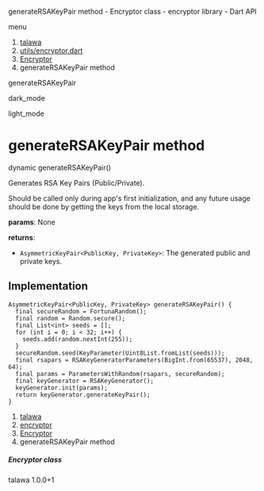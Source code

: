 




generateRSAKeyPair method - Encryptor class - encryptor library - Dart API







menu

1. [talawa](../../index.html)
2. [utils/encryptor.dart](../../file-___home_harshil_Desktop_open-source_palisadoes_talawa_lib_utils_encryptor/)
3. [Encryptor](../../file-___home_harshil_Desktop_open-source_palisadoes_talawa_lib_utils_encryptor/Encryptor-class.html)
4. generateRSAKeyPair method

generateRSAKeyPair


dark\_mode

light\_mode




# generateRSAKeyPair method


dynamic
generateRSAKeyPair()

Generates RSA Key Pairs (Public/Private).

Should be called only during app's first initialization,
and any future usage should be done by getting the keys
from the local storage.

**params**:
None

**returns**:

* `AsymmetricKeyPair<PublicKey, PrivateKey>`: The generated
  public and private keys.

## Implementation

```
AsymmetricKeyPair<PublicKey, PrivateKey> generateRSAKeyPair() {
  final secureRandom = FortunaRandom();
  final random = Random.secure();
  final List<int> seeds = [];
  for (int i = 0; i < 32; i++) {
    seeds.add(random.nextInt(255));
  }
  secureRandom.seed(KeyParameter(Uint8List.fromList(seeds)));
  final rsapars = RSAKeyGeneratorParameters(BigInt.from(65537), 2048, 64);
  final params = ParametersWithRandom(rsapars, secureRandom);
  final keyGenerator = RSAKeyGenerator();
  keyGenerator.init(params);
  return keyGenerator.generateKeyPair();
}
```

 


1. [talawa](../../index.html)
2. [encryptor](../../file-___home_harshil_Desktop_open-source_palisadoes_talawa_lib_utils_encryptor/)
3. [Encryptor](../../file-___home_harshil_Desktop_open-source_palisadoes_talawa_lib_utils_encryptor/Encryptor-class.html)
4. generateRSAKeyPair method

##### Encryptor class





talawa
1.0.0+1






